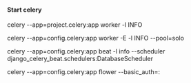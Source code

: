 #### Start celery

celery --app=project.celery:app worker -l INFO

<!-- Solo Worker Pool -->

celery --app=config.celery:app worker -E -l INFO --pool=solo

<!-- Start Celery beat -->

celery --app=config.celery:app beat -l info --scheduler django_celery_beat.schedulers:DatabaseScheduler

<!-- Start flower monitoring -->

celery --app=config.celery:app flower --basic_auth=<username>:<password>
